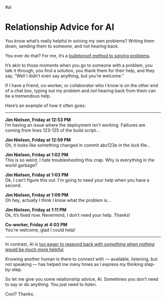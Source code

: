#ai

# Relationship Advice for AI

You know what’s really helpful in solving my own problems? Writing them down, sending them to someone, and not hearing back.

You ever do that? For me, it’s a [bulletproof method to solving problems](https://blog.jim-nielsen.com/2024/bulletproof-problem-solving/). 

It’s akin to those moments when you go to someone with a problem, you talk it through, you find a solution, you thank them for their help, and they say, “Well I didn’t even say anything, but you’re welcome.”

If I have a friend, co-worker, or collaborator who I know is on the other end of a chat box, typing out my problem and _not_ hearing back from them can be a tremendous help. 

Here’s an example of how it often goes:

---

**Jim Nielsen, Friday at 12:53 PM**  
I’m having an issue where the deployment isn’t working. Failiures are coming from lines 123-125 of the build script...

**Jim Nielsen, Friday at 12:59 PM**  
Oh, it looks like something changed in commit abc123e in the lock file...

**Jim Nielsen, Friday at 1:02 PM**  
This is so weird, I hate troubleshooting this crap. Why is everything in the world garbage?

**Jim Nielsen, Friday at 1:03 PM**  
Ok, I can’t figure this out. I'm going to need your help when you have a second.

**Jim Nielsen, Friday at 1:09 PM**  
Oh hey, actually I think I know what the problem is...

**Jim Nielsen, Friday at 1:11 PM**  
Ok, it’s fixed now. Nevermind, I don’t need your help. Thanks!

**Co-worker, Friday at 4:03 PM**  
You're welcome, glad I could help!

---

In contrast, AI is [too eager to respond back with _something_ when _nothing_ would be much more helpful](https://blog.jim-nielsen.com/2024/nothing-is-something/). 

Knowing another human is there to connect with — available, listening, but not speaking — has helped me many times as I express my thinking step-by-step.

So let me give you some relationship advice, AI. Sometimes you don’t need to say or do anything. You just need to listen.

Cool? Thanks.
